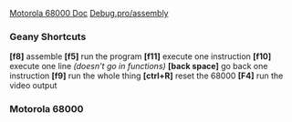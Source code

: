
[Motorola 68000 Doc](http://www.easy68k.com/files/EASy68KQuickRef.pdf)
[Debug.pro/assembly](http://www.debug-pro.com/epita/archi/s3/en/)

### Geany Shortcuts

**\[f8\]** assemble 
**\[f5\]** run the program
**\[f11\]** execute one instruction
**\[f10]** execute one line _(doesn’t go in functions)_
**\[back space\]** go back one instruction
**\[f9\]** run the whole thing
**\[ctrl+R\]** reset the 68000
**\[F4\]** run the video output

### Motorola 68000


